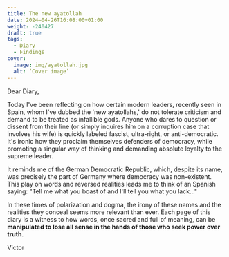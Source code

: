 ```yaml
---
title: The new ayatollah
date: 2024–04-26T16:08:00+01:00
weight: -240427
draft: true
tags:
  - Diary
  - Findings
cover:
  image: img/ayatollah.jpg
  alt: ‘Cover image’
---
```


Dear Diary,

Today I've been reflecting on how certain modern leaders, recently seen in Spain, whom I've dubbed the 'new ayatollahs,' do not tolerate criticism and demand to be treated as infallible gods. Anyone who dares to question or dissent from their line (or simply inquires him on a corruption case that involves his wife) is quickly labeled fascist, ultra-right, or anti-democratic. It's ironic how they proclaim themselves defenders of democracy, while promoting a singular way of thinking and demanding absolute loyalty to the supreme leader.

It reminds me of the German Democratic Republic, which, despite its name, was precisely the part of Germany where democracy was non-existent. This play on words and reversed realities leads me to think of an Spanish saying: "Tell me what you boast of and I'll tell you what you lack..."

In these times of polarization and dogma, the irony of these names and the realities they conceal seems more relevant than ever. Each page of this diary is a witness to how words, once sacred and full of meaning, can be **manipulated to lose all sense in the hands of those who seek power over truth**.

Victor